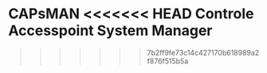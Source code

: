 CAPsMAN
<<<<<<< HEAD
Controle Accesspoint System Manager
=======

>>>>>>> 7b2ff9fe73c14c427170b618989a2f876f515b5a
